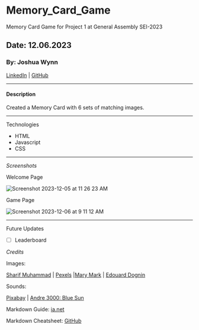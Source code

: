 # Memory_Card_Game
Memory Card Game for Project 1 at General Assembly SEI-2023

## Date: 12.06.2023

### By: Joshua Wynn

[LinkedIn](https://www.linkedin.com/in/wynnjoshua/) | [GitHub](https://github.com/joshuawynn?tab=repositories)
***
#### Description
Created a Memory Card with 6 sets of matching images. 
***

Technologies
- HTML
- Javascript
- CSS

***

_Screenshots_

Welcome Page

![Screenshot 2023-12-05 at 11 26 23 AM](https://github.com/joshuawynn/Memory_Card_Game/assets/8561747/5c1700af-512c-4a76-89e4-8e5eaafa7ba8)


Game Page

![Screenshot 2023-12-06 at 9 11 12 AM](https://github.com/joshuawynn/Memory_Card_Game/assets/8561747/71e3b50c-0e2c-4013-a5df-4e1ee59d4e1b)



 ***

 Future Updates

 - [ ] Leaderboard

_Credits_

Images: 

[Sharif Muhammad](https://www.sharifmuhammad.com/) | [Pexels](https://www.pexels.com/) |[Mary Mark](https://www.marysmark.com/by-land/Brooklyn-bridge) | [Edouard Dognin](https://unsplash.com/photos/brown-brick-block-wallpaper-H6PaJwYMfUU)

Sounds: 

[Pixabay](https://pixabay.com/sound-effects/search/crowd/) | [Andre 3000: Blue Sun](https://www.youtube.com/watch?v=H_tJNVc07Jc&list=PL4yCboer6_xQjnIj0i9U8SsMi8bBqil_J)

Markdown Guide: [ia.net](https://ia.net/)

Markdown Cheatsheet: [GitHub](https://github.com/)
